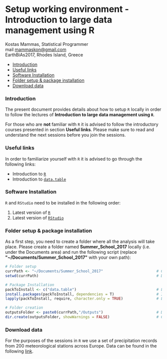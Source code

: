 Setup working environment - Introduction to large data management using R
================
Kostas Mammas, Statistical Programmer <br> mail <mammaskon@gmail.com> <br>
EarthBiAs2017, Rhodes Island, Greece

-   [Introduction](#introduction)
-   [Useful links](#useful-links)
-   [Software Installation](#software-installation)
-   [Folder setup & package installation](#folder-setup-package-installation)
-   [Download data](#download-data)

### Introduction

The present document provides details about how to setup `R` locally in order to follow the lectures of **Introduction to large data management using `R`**.

For those who are **not** familiar with `R` it is advised to follow the introductory courses presented in section **Useful links**. Please make sure to read and understand the next sessions before you join the sessions.

### Useful links

In order to familiarize yourself with `R` it is advised to go through the following links:

-   Introduction to [`R`](https://cran.r-project.org/doc/manuals/r-release/R-intro.pdf)
-   Introduction to [`data.table`](https://cran.r-project.org/web/packages/data.table/vignettes/datatable-intro.html)

### Software Installation

`R` and `RStudio` need to be installed in the following order:

1.  Latest version of [`R`](https://cran.r-project.org/bin/windows/base/)
2.  Latest version of [`RStudio`](https://www.rstudio.com/products/rstudio/download/)

### Folder setup & package installation

As a first step, you need to create a folder where all the analysis will take place. Please create a folder named **Summer\_School\_2017** locally (i.e. under the Documents area) and run the following script (replace **"~/Documents/Summer\_School\_2017"** with your own path):

``` r
# Folder setup
currPath <- "~/Documents/Summer_School_2017"                        # Current path
setwd(currPath)                                                     # Define working directory

# Package Installation
packToInstall <- c("data.table")                                    # List of packages to install
install.packages(packToInstall, dependencies = T)                   # Install packages
lapply(packToInstall, require, character.only = TRUE)               # Load packages

# Folder creation
outputsFolder <- paste0(currPath,"/Outputs")                        # Define outputs path
dir.create(outputsFolder, showWarnings = FALSE)                     # Create outputs
```

### Download data

For the purposes of the sessions in `R` we use a set of precipitation records from 200 meteorological stations across Europe. Data can be found in the following [link](https://github.com/mammask/EarthBiAs2017/tree/master/data).
